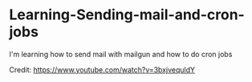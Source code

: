 # Learning-Sending-mail-and-cron-jobs

I'm learning how to send mail with mailgun and how to do cron jobs


Credit: https://www.youtube.com/watch?v=3bxjvequldY
